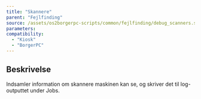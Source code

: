 ```yaml
---
title: "Skannere"
parent: "Fejlfinding"
source: /assets/os2borgerpc-scripts/common/fejlfinding/debug_scanners.sh
parameters:
compatibility:
  - "Kiosk"
  - "BorgerPC"
---
```


## Beskrivelse
Indsamler information om skannere maskinen kan se, og skriver det til log-outputtet under Jobs.
